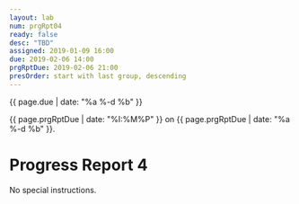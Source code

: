```yaml
---
layout: lab
num: prgRpt04
ready: false
desc: "TBD"
assigned: 2019-01-09 16:00
due: 2019-02-06 14:00
prgRptDue: 2019-02-06 21:00
presOrder: start with last group, descending
---
```


{{ page.due | date: "%a %-d %b" }}

{{ page.prgRptDue | date: "%I:%M%P" }} on {{ page.prgRptDue | date: "%a %-d %b" }}. 

# Progress Report 4

No special instructions.